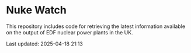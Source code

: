 # Nuke Watch

This repository includes code for retrieving the latest information available on the output of EDF nuclear power plants in the UK.

Last updated: 2025-04-18 21:13